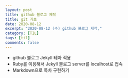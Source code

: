 ```yaml
---
layout: post
title: github 블로그 제작
title: git 기초
date: 2020-08-12
excerpt: "2020-08-12 (수) github 블로그 제작,"
category: [TIL]
tags: [til]
comments: false
---
```


- github 블로그 Jekyll 테마 적용
- Ruby를 이용해서 Jekyll 블로그 server를 localhost로 접속
- Markdown으로 목차 구현하기